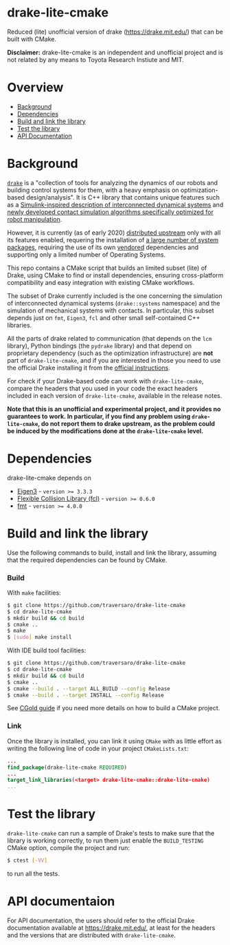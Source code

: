 # drake-lite-cmake

Reduced (lite) unofficial version of drake (https://drake.mit.edu/) that can be built with CMake.

**Disclaimer:** drake-lite-cmake is an independent and unofficial project and is not related by any means to Toyota Research Instiute and MIT.


# Overview
- [Background](#background)
- [Dependencies](#dependencies)
- [Build and link the library](#build-and-link-the-library)
- [Test the library](#test-the-library)
- [API Documentation](#api-documentation)


# Background
[`drake`](https://github.com/RobotLocomotion/drake) is a "collection of tools for analyzing the dynamics of our robots and building control systems for them, with a heavy emphasis on optimization-based design/analysis".
It is C++ library that contains unique features such as a [Simulink-inspired description of interconnected dynamical systems](https://drake.mit.edu/doxygen_cxx/group__systems.html) and [newly developed contact simulation algorithms specifically optimized for robot manipulation](https://drake.mit.edu/doxygen_cxx/group__contact__engineering.html).

However, it is currently (as of early 2020) [distributed upstream](https://drake.mit.edu/installation.html) only with all its features enabled,
requering the installation of [a large number of system packages](https://github.com/RobotLocomotion/drake-external-examples/tree/master/drake_cmake_installed), requiring the use of its own [vendored](https://stackoverflow.com/questions/26217488/what-is-vendoring) dependencies and supporting only a limited number of Operating Systems.

This repo contains a CMake script that builds an limited subset (lite) of Drake, using CMake to find or install dependencies, ensuring cross-platform compatibility and easy integration with existing CMake workflows.

The subset of Drake currently included is the one concerning the simulation of interconnected dynamical systems (`drake::systems` namespace) and the simulation of mechanical systems with contacts.
In particular, this subset depends just on `fmt`, `Eigen3`, `fcl` and other small self-contained C++ libraries.

All the parts of drake related to communication (that depends on the `lcm` library), Python bindings (the `pydrake` library) and that depend on proprietary dependency (such as the optimization infrastructure) are **not** part of `drake-lite-cmake`, and if you are interested in those you need to use the official Drake installing it from the [official instructions](https://drake.mit.edu/installation.html).

For check if your Drake-based code can work with `drake-lite-cmake`, compare the headers that you used in your code the exact headers included in each version of `drake-lite-cmake`, available in the release notes.

**Note that this is an unofficial and experimental project, and it provides no guarantees to work. In particular, if you find any problem using `drake-lite-cmake`, do not report them to drake upstream, as
the problem could be induced by the modifications done at the `drake-lite-cmake` level.**

# Dependencies
drake-lite-cmake depends on
 - [Eigen3](http://eigen.tuxfamily.org) - `version >= 3.3.3`
 - [Flexible Collision Library (fcl)](https://github.com/flexible-collision-library/fcl) - `version >= 0.6.0`
 - [fmt](https://fmt.dev) - `version >= 4.0.0`


# Build and link the library
Use the following commands to build, install and link the library, assuming that the required dependencies can be found by CMake.

### Build
With `make` facilities:
```bash
$ git clone https://github.com/traversaro/drake-lite-cmake
$ cd drake-lite-cmake
$ mkdir build && cd build
$ cmake ..
$ make
$ [sudo] make install
```

With IDE build tool facilities:
```bash
$ git clone https://github.com/traversaro/drake-lite-cmake
$ cd drake-lite-cmake
$ mkdir build && cd build
$ cmake ..
$ cmake --build . --target ALL_BUILD --config Release
$ cmake --build . --target INSTALL --config Release
```

See [CGold guide](https://cgold.readthedocs.io/en/latest/first-step.html) if you need more details on how to build a CMake project.

### Link
Once the library is installed, you can link it using `CMake` with as little effort as writing the following line of code in your project `CMakeLists.txt`:
```cmake
...
find_package(drake-lite-cmake REQUIRED)
...
target_link_libraries(<target> drake-lite-cmake::drake-lite-cmake)
...
```

# Test the library
`drake-lite-cmake` can run a sample of Drake's tests to make sure that the library is working correctly, to run them just enable the `BUILD_TESTING` CMake option, compile the project and run:
```sh
$ ctest [-VV]
```
to run all the tests.


# API documentaion
For API documentation, the users should refer to the official Drake documentation available at https://drake.mit.edu/, at least for the headers and the versions that are distributed with `drake-lite-cmake`.

